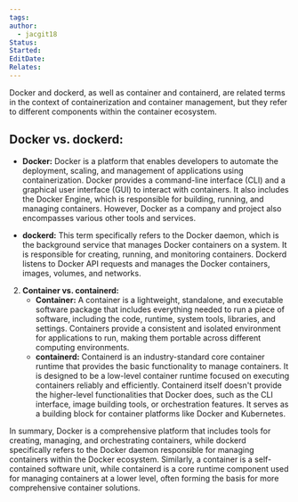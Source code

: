 ```yaml
---
tags: 
author:
  - jacgit18
Status: 
Started: 
EditDate: 
Relates:
---
```

Docker and dockerd, as well as container and containerd, are related terms in the context of containerization and container management, but they refer to different components within the container ecosystem.

## Docker vs. dockerd:
   - **Docker:** Docker is a platform that enables developers to automate the deployment, scaling, and management of applications using containerization. Docker provides a command-line interface (CLI) and a graphical user interface (GUI) to interact with containers. It also includes the Docker Engine, which is responsible for building, running, and managing containers. However, Docker as a company and project also encompasses various other tools and services.
   
   - **dockerd:** This term specifically refers to the Docker daemon, which is the background service that manages Docker containers on a system. It is responsible for creating, running, and monitoring containers. Dockerd listens to Docker API requests and manages the Docker containers, images, volumes, and networks.

2. **Container vs. containerd:**
   - **Container:** A container is a lightweight, standalone, and executable software package that includes everything needed to run a piece of software, including the code, runtime, system tools, libraries, and settings. Containers provide a consistent and isolated environment for applications to run, making them portable across different computing environments.
   - **containerd:** Containerd is an industry-standard core container runtime that provides the basic functionality to manage containers. It is designed to be a low-level container runtime focused on executing containers reliably and efficiently. Containerd itself doesn't provide the higher-level functionalities that Docker does, such as the CLI interface, image building tools, or orchestration features. It serves as a building block for container platforms like Docker and Kubernetes.

In summary, Docker is a comprehensive platform that includes tools for creating, managing, and orchestrating containers, while dockerd specifically refers to the Docker daemon responsible for managing containers within the Docker ecosystem. Similarly, a container is a self-contained software unit, while containerd is a core runtime component used for managing containers at a lower level, often forming the basis for more comprehensive container solutions.